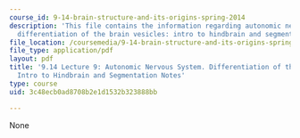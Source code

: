 ```yaml
---
course_id: 9-14-brain-structure-and-its-origins-spring-2014
description: 'This file contains the information regarding autonomic nervous system.
  differentiation of the brain vesicles: intro to hindbrain and segmentation notes.'
file_location: /coursemedia/9-14-brain-structure-and-its-origins-spring-2014/3c48ecb0ad8708b2e1d1532b323888bb_MIT9_14S14_Lecture9.pdf
file_type: application/pdf
layout: pdf
title: '9.14 Lecture 9: Autonomic Nervous System. Differentiation of the Brain Vesicles:
  Intro to Hindbrain and Segmentation Notes'
type: course
uid: 3c48ecb0ad8708b2e1d1532b323888bb

---
```

None